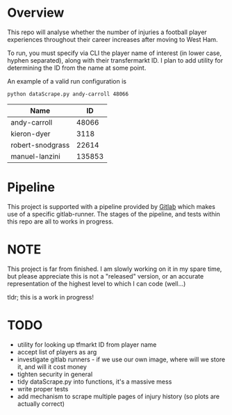 # Overview
This repo will analyse whether the number of injuries a football player experiences throughout their career increases
after moving to West Ham.

To run, you must specify via CLI the player name of interest (in lower case, hyphen separated), along with their transfermarkt ID. I plan to add utility for determining the ID from the name at some point.

An example of a valid run configuration is
```
python dataScrape.py andy-carroll 48066
```
 Name        | ID  
 --- | ---
 andy-carroll | 48066
 kieron-dyer | 3118
 robert-snodgrass | 22614
 manuel-lanzini | 135853

# Pipeline
This project is supported with a pipeline provided by [Gitlab](https://gitlab.com/antonyfray/hammers-pain) which makes use of a 
specific gitlab-runner. The stages of the pipeline, and tests within this repo are all to works in progress.

# NOTE
This project is far from finished. I am slowly working on it in my spare time, but please appreciate this is not a "released" version,
or an accurate representation of the highest level to which I can code (well...)

tldr; this is a work in progress!

# TODO
- utility for looking up tfmarkt ID from player name
- accept list of players as arg
- investigate gitlab runners - if we use our own image, where will we store it, and will it cost money
- tighten security in general
- tidy dataScrape.py into functions, it's a massive mess
- write proper tests
- add mechanism to scrape multiple pages of injury history (so plots are actually correct)
